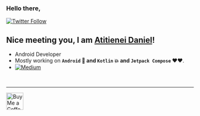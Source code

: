 ### Hello there, 
[![Twitter Follow](https://img.shields.io/twitter/follow/daniatitienei1?color=1DA1F2&label=Follow%20me&logo=Twitter&style=for-the-badge)](https://twitter.com/intent/follow?screen_name=daniatitienei1)

## Nice meeting you, I am [Atitienei Daniel][twitter]!
- Android Developer
- Mostly working on **`Android` 📱 and `Kotlin` 💥 and `Jetpack Compose` ♥❤**.
- <a href="https://medium.com/@daniatitienei"><img alt="Medium" src="https://skydoves.github.io/badges/Story-Medium.svg"/></a>

<br>

---
  
[twitter]: https://twitter.com/daniatitienei1
[email]: mailto:daniatitienei@gmail.com

<a href='https://ko-fi.com/daniatitienei' target='_blank'><img height='35' style='border:0px;height:46px;' src='https://az743702.vo.msecnd.net/cdn/kofi3.png?v=0' border='0' alt='Buy Me a Coffee at ko-fi.com' />

  
<!---
daniatitienei/daniatitienei is a ✨ special ✨ repository because its `README.md` (this file) appears on your GitHub profile.
You can click the Preview link to take a look at your changes.
--->
